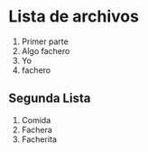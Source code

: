 # Lista de archivos
1. Primer parte
1. Algo fachero
1. Yo 
1. fachero

## Segunda Lista   
1. Comida
1. Fachera 
1. Facherita 
